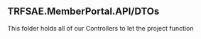 ## TRFSAE.MemberPortal.API/DTOs

This folder holds all of our Controllers to let the project function